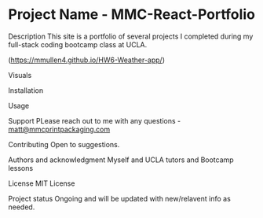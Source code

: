 # Project Name - MMC-React-Portfolio



Description
This site is a portfolio of several projects I completed during my full-stack coding bootcamp class at UCLA.

(https://mmullen4.github.io/HW6-Weather-app/)

Visuals


Installation


Usage


Support
PLease reach out to me with any questions - matt@mmcprintpackaging.com

Contributing
Open to suggestions.

Authors and acknowledgment
Myself and UCLA tutors and Bootcamp lessons

License
MIT License

Project status
Ongoing and will be updated with new/relavent info as needed.